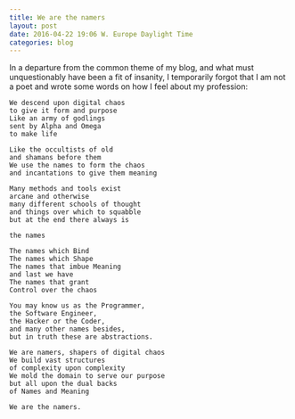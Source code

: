 ```yaml
---
title: We are the namers
layout: post
date: 2016-04-22 19:06 W. Europe Daylight Time
categories: blog
---
```


In a departure from the common theme of my blog, and what must unquestionably
have been a fit of insanity, I temporarily forgot that I am not a poet and
wrote some words on how I feel about my profession:

```
We descend upon digital chaos
to give it form and purpose
Like an army of godlings
sent by Alpha and Omega
to make life

Like the occultists of old
and shamans before them
We use the names to form the chaos
and incantations to give them meaning

Many methods and tools exist
arcane and otherwise
many different schools of thought
and things over which to squabble
but at the end there always is

the names

The names which Bind
The names which Shape
The names that imbue Meaning
and last we have
The names that grant
Control over the chaos

You may know us as the Programmer,
the Software Engineer,
the Hacker or the Coder,
and many other names besides,
but in truth these are abstractions.

We are namers, shapers of digital chaos
We build vast structures
of complexity upon complexity
We mold the domain to serve our purpose
but all upon the dual backs
of Names and Meaning

We are the namers.
```
